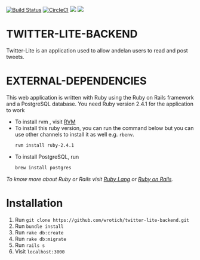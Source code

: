 [![Build Status](https://travis-ci.org/wrotich/twitter-lite-backend.svg?branch=develop)](https://travis-ci.org/wrotich/twitter-lite-backend) [![CircleCI](https://circleci.com/gh/wrotich/twitter-lite-backend/tree/develop.svg?style=svg)](https://circleci.com/gh/wrotich/twitter-lite-backend/tree/develop)
<a href="https://codeclimate.com/github/wrotich/twitter-lite-backend/maintainability"><img src="https://api.codeclimate.com/v1/badges/81530923ca4ec4828e6a/maintainability" /></a>
<a href="https://codeclimate.com/github/wrotich/twitter-lite-backend/test_coverage"><img src="https://api.codeclimate.com/v1/badges/81530923ca4ec4828e6a/test_coverage" /></a>
# TWITTER-LITE-BACKEND

Twitter-Lite is an application used to allow andelan users to read and post tweets.

# EXTERNAL-DEPENDENCIES

This web application is written with Ruby using the Ruby on Rails framework and a PostgreSQL database. You need Ruby version 2.4.1 for the application to work

* To install rvm , visit [RVM](https://rvm.io/rvm/install)
* To install this ruby version, you can run the command below but you can use other channels to install it as well e.g. `rbenv`.
    ```bash
    rvm install ruby-2.4.1
    ```
* To install PostgreSQL, run
    ```bash
    brew install postgres
    ```

*To know more about Ruby or Rails visit [Ruby Lang](https://www.ruby-lang.org) or [Ruby on Rails](http://rubyonrails.org/).*

# Installation

  1. Run `git clone https://github.com/wrotich/twitter-lite-backend.git`
  2. Run `bundle install`
  3. Run `rake db:create`
  4. Run `rake db:migrate`
  5. Run `rails s`
  6. Visit `localhost:3000`
